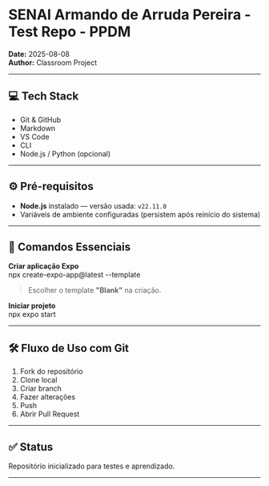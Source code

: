 # SENAI Armando de Arruda Pereira - Test Repo - PPDM

**Date:** 2025-08-08  
**Author:** Classroom Project

---

## 💻 Tech Stack

- Git & GitHub  
- Markdown  
- VS Code  
- CLI  
- Node.js / Python (opcional)

---

## ⚙️ Pré-requisitos

- **Node.js** instalado — versão usada: `v22.11.0`  
- Variáveis de ambiente configuradas (persistem após reinício do sistema)

---

## 🚀 Comandos Essenciais

**Criar aplicação Expo**  
npx create-expo-app@latest --template  
> Escolher o template **"Blank"** na criação.

**Iniciar projeto**  
npx expo start

---

## 🛠 Fluxo de Uso com Git

1. Fork do repositório  
2. Clone local  
3. Criar branch  
4. Fazer alterações  
5. Push  
6. Abrir Pull Request

---

## ✅ Status

Repositório inicializado para testes e aprendizado.

---
